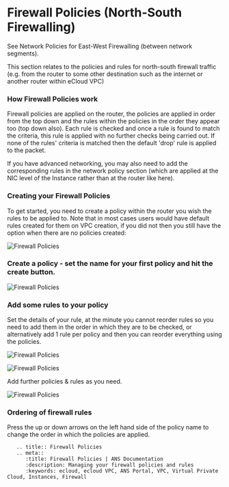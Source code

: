 # Firewall Policies (North-South Firewalling)
See Network Policies for East-West Firewalling (between network segments).

This section relates to the policies and rules for north-south firewall traffic (e.g. from the router to some other destination such as the internet or another router within eCloud VPC)

### How Firewall Policies work
Firewall policies are applied on the router, the policies are applied in order from the top down and the rules within the policies in the order they appear too (top down also). Each rule is checked and once a rule is found to match the criteria, this rule is applied with no further checks being carried out. If none of the rules' criteria is matched then the default 'drop' rule is applied to the packet.

If you have advanced networking, you may also need to add the corresponding rules in the network policy section (which are applied at the NIC level of the Instance rather than at the router like here).

### Creating your Firewall Policies

To get started, you need to create a policy within the router you wish the rules to be applied to. Note that in most cases users would have default rules created for them on VPC creation, if you did not then you still have the option when there are no policies created:

![Firewall Policies](files/firewall-policies.png)

### Create a policy - set the name for your first policy and hit the create button.

![Firewall Policies](files/firewall-policies-create.png)
 
### Add some rules to your policy

Set the details of your rule, at the minute you cannot reorder rules so you need to add them in the order in which they are to be checked, or alternatively add 1 rule per policy and then you can reorder everything using the policies.

![Firewall Policies](files/firewall-policies-rules-create.png)

![Firewall Policies](files/firewall-policies-example.png)

Add further policies & rules as you need.

![Firewall Policies](files/firewall-policies-example2.png)

### Ordering of firewall rules
Press the up or down arrows on the left hand side of the policy name to change the order in which the policies are applied.

```eval_rst
   .. title:: Firewall Policies
   .. meta::
      :title: Firewall Policies | ANS Documentation
      :description: Managing your firewall policies and rules
      :keywords: ecloud, ecloud VPC, ANS Portal, VPC, Virtual Private Cloud, Instances, Firewall
```
